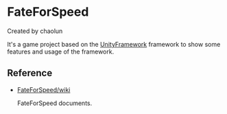 # FateForSpeed

Created by chaolun

It's a game project based on the [UnityFramework](https://github.com/chaolunner/UnityFramework) framework to show some features and usage of the framework.

Reference
---

* [FateForSpeed/wiki](https://github.com/chaolunner/FateForSpeed/wiki)

  FateForSpeed documents.
